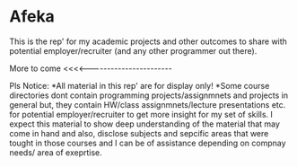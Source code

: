 # Afeka
This is the rep' for my academic projects and other outcomes to share with potential employer/recruiter (and any other programmer out there).

More to come <<<<-----------------------

Pls Notice: 
*All material in this rep' are for display only!
*Some course directories dont contain programming projects/assignmnets and projects in general but,
 they contain HW/class assignmnets/lecture presentations etc. for potential employer/recruiter to get more insight
 for my set of skills. I expect this material to show deep understanding of the material that may come in hand and also,
 disclose subjects and sepcific areas that were tought in those courses and I can be of assistance depending 
 on compnay needs/ area of exeprtise.  


